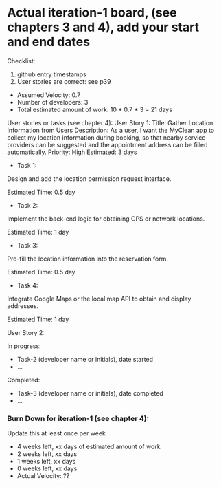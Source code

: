 # Actual iteration-1 board, (see chapters 3 and 4), add your start and end dates 

Checklist: 
1. github entry timestamps
2. User stories are correct: see p39

* Assumed Velocity: 0.7
* Number of developers: 3
* Total estimated amount of work: 10 * 0.7 * 3 = 21 days

User stories or tasks (see chapter 4):
User Story 1:
   Title: Gather Location Information from Users
   Description: As a user, I want the MyClean app to collect my location information during booking, so that nearby service providers can be suggested and the appointment address can be filled automatically.
   Priority: High
   Estimated: 3 days
   
* Task 1:

Design and add the location permission request interface.

Estimated Time: 0.5 day

* Task 2: 

Implement the back-end logic for obtaining GPS or network locations.

Estimated Time: 1 day

* Task 3: 

Pre-fill the location information into the reservation form.

Estimated Time: 0.5 day

* Task 4: 

Integrate Google Maps or the local map API to obtain and display addresses.

Estimated Time: 1 day

User Story 2:

In progress:
* Task-2 (developer name or initials), date started
* ...

Completed:
* Task-3 (developer name or initials), date completed
* ...

### Burn Down for iteration-1 (see chapter 4):
Update this at least once per week
* 4 weeks left, xx days of estimated amount of work 
* 2 weeks left, xx days
* 1 weeks left, xx days
* 0 weeks left, xx days
* Actual Velocity: ?? 
